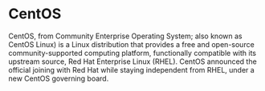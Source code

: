 # CentOS

CentOS, from Community Enterprise Operating System; also known as CentOS Linux) is a Linux distribution that provides a free and open-source community-supported computing platform, functionally compatible with its upstream source, Red Hat Enterprise Linux (RHEL). CentOS announced the official joining with Red Hat while staying independent from RHEL, under a new CentOS governing board.

